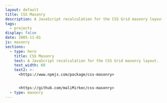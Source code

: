 ```yaml
---
layout: default
title: CSS Masonry
description: A JavaScript recalculation for the CSS Grid masonry layout.
tags:
  - projects
display: false
date: 2005-11-01
js: masonry
sections:
  - type: hero
    title: CSS Masonry
    text: A JavaScript recalculation for the CSS Grid masonry layout.
    text_width: 60
    text2: >-
      <https://www.npmjs.com/package/css-masonry>


      <https://github.com/maliMirkec/css-masonry>
  - type: masonry
---
```


